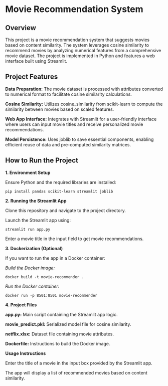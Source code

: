 # Movie Recommendation System

## Overview

This project is a movie recommendation system that suggests movies based on content similarity. The system leverages cosine similarity to recommend movies by analyzing numerical features from a comprehensive movie dataset. The project is implemented in Python and features a web interface built using Streamlit.

## Project Features

**Data Preparation:** The movie dataset is processed with attributes converted to numerical format to facilitate cosine similarity calculations.

**Cosine Similarity:** Utilizes cosine_similarity from scikit-learn to compute the similarity between movies based on scaled features.

**Web App Interface:** Integrates with Streamlit for a user-friendly interface where users can input movie titles and receive personalized movie recommendations.

**Model Persistence:** Uses joblib to save essential components, enabling efficient reuse of data and pre-computed similarity matrices.

## How to Run the Project

**1. Environment Setup**

Ensure Python and the required libraries are installed:

```pip install pandas scikit-learn streamlit joblib```

**2. Running the Streamlit App**

Clone this repository and navigate to the project directory.

Launch the Streamlit app using:

```streamlit run app.py```

Enter a movie title in the input field to get movie recommendations.

**3. Dockerization (Optional)**

If you want to run the app in a Docker container:

*Build the Docker image:*

```docker build -t movie-recommender .```

*Run the Docker container:*

```docker run -p 8501:8501 movie-recommender```

**4. Project Files**

**app.py:** Main script containing the Streamlit app logic.

**movie_predict.pkl:** Serialized model file for cosine similarity.

**netflix.xlsx:** Dataset file containing movie attributes.

**Dockerfile:** Instructions to build the Docker image.

**Usage Instructions**

Enter the title of a movie in the input box provided by the Streamlit app.

The app will display a list of recommended movies based on content similarity.

